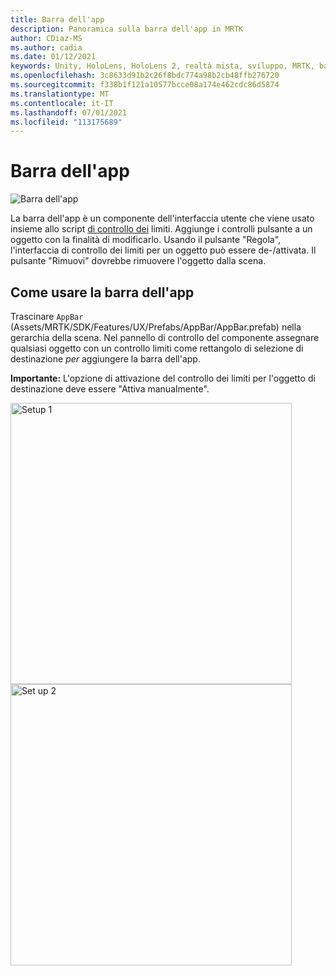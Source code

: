 ```yaml
---
title: Barra dell'app
description: Panoramica sulla barra dell'app in MRTK
author: CDiaz-MS
ms.author: cadia
ms.date: 01/12/2021
keywords: Unity, HoloLens, HoloLens 2, realtà mista, sviluppo, MRTK, barra delle app,
ms.openlocfilehash: 3c8633d91b2c26f8bdc774a98b2cb48ffb276720
ms.sourcegitcommit: f338b1f121a10577bcce08a174e462cdc86d5874
ms.translationtype: MT
ms.contentlocale: it-IT
ms.lasthandoff: 07/01/2021
ms.locfileid: "113175689"
---
```

# <a name="app-bar"></a>Barra dell'app

![Barra dell'app](../images/app-bar/MRTK_AppBar_Main.png)

La barra dell'app è un componente dell'interfaccia utente che viene usato insieme allo script [di controllo dei](bounds-control.md) limiti. Aggiunge i controlli pulsante a un oggetto con la finalità di modificarlo. Usando il pulsante "Regola", l'interfaccia di controllo dei limiti per un oggetto può essere de-/attivata. Il pulsante "Rimuovi" dovrebbe rimuovere l'oggetto dalla scena.

## <a name="how-to-use-app-bar"></a>Come usare la barra dell'app

Trascinare `AppBar` (Assets/MRTK/SDK/Features/UX/Prefabs/AppBar/AppBar.prefab) nella gerarchia della scena. Nel pannello di controllo del componente assegnare qualsiasi oggetto con un controllo limiti come rettangolo di selezione di destinazione *per* aggiungere la barra dell'app.

**Importante:** L'opzione di attivazione del controllo dei limiti per l'oggetto di destinazione deve essere "Attiva manualmente".

<img src="../images/app-bar/MRTK_AppBar_Setup1.png" width="450" alt="Setup 1">

<img src="../images/app-bar/MRTK_AppBar_Setup2.png" width="450" alt="Set up 2">
